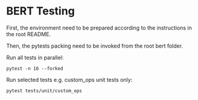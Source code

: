 # BERT Testing


First, the environment need to be prepared according to the instructions in the root README.

Then, the pytests packing need to be invoked from the root bert folder.

Run all tests in parallel:
```
pytest -n 16 --forked
```

Run selected tests e.g. custom_ops unit tests only:
```
pytest tests/unit/custom_ops
```
